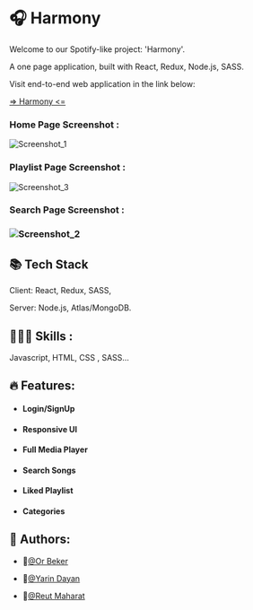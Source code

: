 # 🎧 Harmony
Welcome to our Spotify-like project: 'Harmony'.

A one page application, built with React, Redux, Node.js, SASS.

Visit end-to-end web application in the link below:

[=> Harmony <=](https://harmony-proj.herokuapp.com)

### Home Page Screenshot :
![Screenshot_1](https://user-images.githubusercontent.com/103526611/200299106-570ee33b-21fb-45a7-92c1-353c437a2752.png)

### Playlist Page Screenshot :
![Screenshot_3](https://user-images.githubusercontent.com/103526611/200299482-5a0227cc-f478-4f48-a2e2-e5d3405db855.png)

### Search Page Screenshot :
### ![Screenshot_2](https://user-images.githubusercontent.com/103526611/200299501-72d83fe7-973b-42fc-acc8-65c1d56fe39f.png)

## 📚 Tech Stack

Client: React, Redux, SASS,

Server: Node.js, Atlas/MongoDB.
<!-- - , Cloudinary. (backend-repository) -->

## 🤹🏽‍♂️ Skills : 
Javascript, HTML, CSS , SASS...

## 🔥 Features: 
- #### Login/SignUp
- #### Responsive UI
- #### Full Media Player
- #### Search Songs
- #### Liked Playlist
- #### Categories


## 📝 Authors: 
- 👑[@Or Beker](https://github.com/Bekero)

- 👑[@Yarin Dayan](https://github.com/YarinDay)

- 👑[@Reut Maharat](https://github.com/ReutMaharat)

